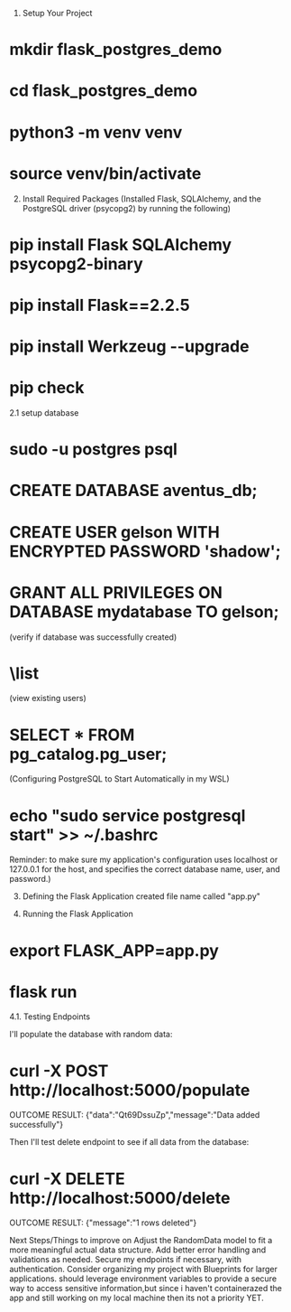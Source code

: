 1. Setup Your Project

# mkdir flask_postgres_demo
# cd flask_postgres_demo
# python3 -m venv venv
# source venv/bin/activate

2. Install Required Packages
(Installed Flask, SQLAlchemy, and the PostgreSQL driver (psycopg2) by running the following)

# pip install Flask SQLAlchemy psycopg2-binary
# pip install Flask==2.2.5
# pip install Werkzeug --upgrade
# pip check

2.1 setup database

# sudo -u postgres psql
# CREATE DATABASE aventus_db;
# CREATE USER gelson WITH ENCRYPTED PASSWORD 'shadow';
# GRANT ALL PRIVILEGES ON DATABASE mydatabase TO gelson;

(verify if database was successfully created)
# \list    

(view existing users)
# SELECT * FROM pg_catalog.pg_user;

(Configuring PostgreSQL to Start Automatically in my WSL)
# echo "sudo service postgresql start" >> ~/.bashrc

Reminder: to make sure my application's configuration uses localhost or 127.0.0.1 for the host, and specifies the correct database name, user, and password.)

3. Defining the Flask Application
created file name called "app.py"

4. Running the Flask Application
# export FLASK_APP=app.py 
# flask run

 4.1. Testing Endpoints
 
I'll populate the database with random data:
# curl -X POST http://localhost:5000/populate

OUTCOME RESULT:
{"data":"Qt69DssuZp","message":"Data added successfully"}


Then I'll test delete endpoint to see if all data from the database:
# curl -X DELETE http://localhost:5000/delete

OUTCOME RESULT:
{"message":"1 rows deleted"}

Next Steps/Things to improve on
Adjust the RandomData model to fit a more meaningful actual data structure.
Add better error handling and validations as needed.
Secure my endpoints if necessary, with authentication.
Consider organizing my project with Blueprints for larger applications.
should leverage environment variables to provide a secure way to access sensitive information,but since i haven't containerazed the app and still working on my local machine then its not a priority YET.
